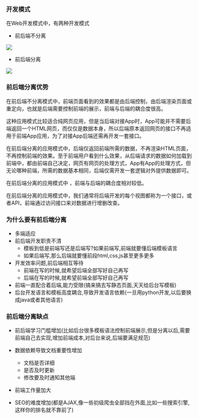 ### 开发模式

在Web开发模式中，有两种开发模式

- 前后端不分离

![](https://tva1.sinaimg.cn/large/0082zybply1gbuemk9vp4j31k80sm432.jpg)

- 前后端分离

![](https://tva1.sinaimg.cn/large/0082zybply1gbuemw0htkj31aw0u0dn9.jpg)

### 前后端分离优势

在前后端不分离模式中，前端页面看到的效果都是由后端控制，由后端渲染页面或重定向，也就是后端需要控制前端的展示，前端与后端的耦合度很高。

这种应用模式比较适合纯网页应用，但是当后端对接App时，App可能并不需要后端返回一个HTML网页，而仅仅是数据本身，所以后端原本返回网页的接口不再适用于前端App应用，为了对接App后端还需再开发一套接口。

在前后端分离的应用模式中，后端仅返回前端所需的数据，不再渲染HTML页面，不再控制前端的效果。至于前端用户看到什么效果，从后端请求的数据如何加载到前端中，都由前端自己决定，网页有网页的处理方式，App有App的处理方式，但无论哪种前端，所需的数据基本相同，后端仅需开发一套逻辑对外提供数据即可。

在前后端分离的应用模式中 ，前端与后端的耦合度相对较低。

在前后端分离的应用模式中，我们通常将后端开发的每个视图都称为一个接口，或者API，前端通过访问接口来对数据进行增删改查。



### 为什么要有前后端分离

- 多端适应
- 前后端开发职责不清
  - 模板到低是前端写还是后端写?如果前端写,前端就要懂后端模板语言
  - 如果后端写,那么后端就要懂前段html,css,js甚至更多更多
- 开发效率问题,前后端相互等待
  - 前端在写的时候,就希望后端全部写好自己再写
  - 后端在写的时候,就希望前端全部写好自己再写
- 前端一直配合着后端,能力受限(搞来搞去写静态页面,天天给后台写模板)
- 后台开发语言和模板高度耦合,导致开发语言依赖(一旦用python开发,以后要换成java或者其他语言)

### **前后端分离缺点**

- 前后端学习门槛增加(比如后台很多模板语法控制前端展示,但是分离以后,需要前端自己去实现,增加前端成本,对后台来说,后端要满足规范)

- 数据依赖导致文档重要性增加

  - 文档是否详细
  - 是否及时更新
  - 修改要及时通知其他端

- 前端工作量加大

- SEO的难度增加(都是AJAX,像一些初级爬虫全部挡在外面,比如一些搜索引擎,这样你的排名就不靠前了)

  

